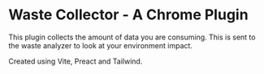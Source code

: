 # Waste Collector - A Chrome Plugin

This plugin collects the amount of data you are consuming. This is sent to the waste analyzer to look at your environment impact.

Created using Vite, Preact and Tailwind.